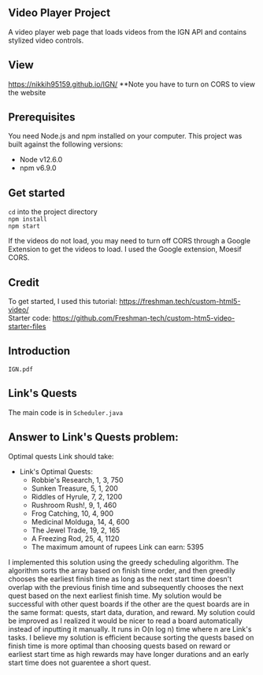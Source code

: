 ## Video Player Project
A video player web page that loads videos from the IGN API and contains stylized video controls. 

## View
https://nikkih95159.github.io/IGN/
**Note you have to turn on CORS to view the website

## Prerequisites

You need Node.js and npm installed on your computer. This project was built against the following versions:

- Node v12.6.0
- npm v6.9.0

## Get started

`cd` into the project directory <br />
`npm install` <br />
`npm start`

If the videos do not load, you may need to turn off CORS through a Google Extension to get the videos to load. I used the Google extension, Moesif CORS.

## Credit
To get started, I used this tutorial: https://freshman.tech/custom-html5-video/ <br />
Starter code: https://github.com/Freshman-tech/custom-htm5-video-starter-files

## Introduction
`IGN.pdf`

## Link's Quests
The main code is in `Scheduler.java`

## Answer to Link's Quests problem:
Optimal quests Link should take:
 - Link's Optimal Quests:
   - Robbie's Research, 1, 3, 750
   - Sunken Treasure, 5, 1, 200
   - Riddles of Hyrule, 7, 2, 1200
   - Rushroom Rush!, 9, 1, 460
   - Frog Catching, 10, 4, 900
   - Medicinal Molduga, 14, 4, 600
   - The Jewel Trade, 19, 2, 165
   - A Freezing Rod, 25, 4, 1120
   - The maximum amount of rupees Link can earn: 5395

I implemented this solution using the greedy scheduling algorithm. The algorithm sorts the array based on finish time order, and then greedily chooses the earliest finish time as long as the next start time doesn't overlap with the previous finish time and subsequently chooses the next quest based on the next earliest finish time. My solution would be successful with other quest boards if the other are the quest boards are in the same format: quests, start data, duration, and reward. My solution could be improved as I realized it would be nicer to read a board automatically instead of inputting it manually. It runs in O(n log n) time where n are Link's tasks. I believe my solution is efficient because sorting the quests based on finish time is more optimal than choosing quests based on reward or earliest start time as high rewards may have longer durations and an early start time does not guarentee a short quest.
